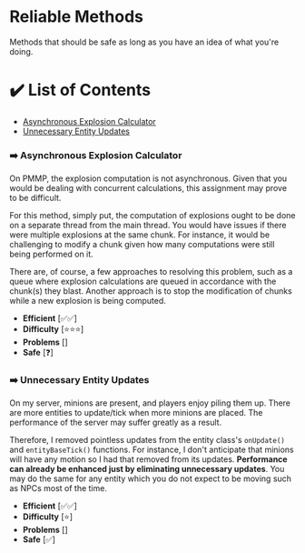 # Reliable Methods
Methods that should be safe as long as you have an idea of what you're doing.

# ✔️ List of Contents
- [Asynchronous Explosion Calculator](#%EF%B8%8F-asynchronous-explosion-calculator)
- [Unnecessary Entity Updates](#%EF%B8%8F-unnecessary-entity-updates)

### ➡️ Asynchronous Explosion Calculator
On PMMP, the explosion computation is not asynchronous. Given that you would be dealing with concurrent calculations, this assignment may prove to be difficult.

For this method, simply put, the computation of explosions ought to be done on a separate thread from the main thread. You would have issues if there were multiple explosions at the same chunk. For instance, it would be challenging to modify a chunk given how many computations were still being performed on it.

There are, of course, a few approaches to resolving this problem, such as a queue where explosion calculations are queued in accordance with the chunk(s) they blast. Another approach is to stop the modification of chunks while a new explosion is being computed. 

- **Efficient** [✅✅]
- **Difficulty** [⭐⭐⭐]
- **Problems** []
- **Safe** [❓]

### ➡️ Unnecessary Entity Updates
On my server, minions are present, and players enjoy piling them up. There are more entities to update/tick when more minions are placed. The performance of the server may suffer greatly as a result. 

Therefore, I removed pointless updates from the entity class's `onUpdate()` and `entityBaseTick()` functions. For instance, I don't anticipate that minions will have any motion so I had that removed from its updates. **Performance can already be enhanced just by eliminating unnecessary updates**. You may do the same for any entity which you do not expect to be moving such as NPCs most of the time.

- **Efficient** [✅✅]
- **Difficulty** [⭐]
- **Problems** []
- **Safe** [✅]